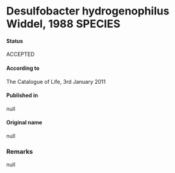 # Desulfobacter hydrogenophilus Widdel, 1988 SPECIES

#### Status
ACCEPTED

#### According to
The Catalogue of Life, 3rd January 2011

#### Published in
null

#### Original name
null

### Remarks
null